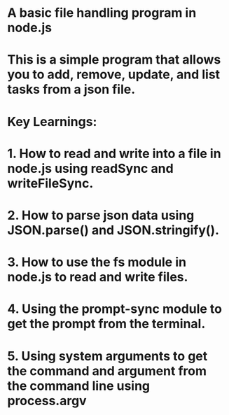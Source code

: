 # A basic file handling program in node.js

# This is a simple program that allows you to add, remove, update, and list tasks from a json file.

# Key Learnings:

# 1. How to read and write into a file in node.js using readSync and writeFileSync.

# 2. How to parse json data using JSON.parse() and JSON.stringify().

# 3. How to use the fs module in node.js to read and write files.

# 4. Using the prompt-sync module to get the prompt from the terminal.

# 5. Using system arguments to get the command and argument from the command line using process.argv 